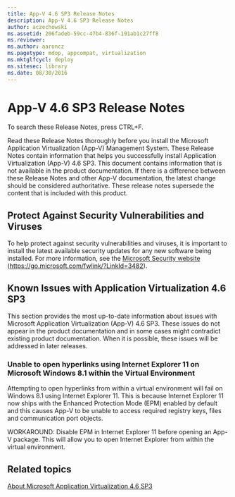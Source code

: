 ```yaml
---
title: App-V 4.6 SP3 Release Notes
description: App-V 4.6 SP3 Release Notes
author: aczechowski
ms.assetid: 206fadeb-59cc-47b4-836f-191ab1c27ff8
ms.reviewer:
ms.author: aaroncz
ms.pagetype: mdop, appcompat, virtualization
ms.mktglfcycl: deploy
ms.sitesec: library
ms.date: 08/30/2016
---
```



# App-V 4.6 SP3 Release Notes


To search these Release Notes, press CTRL+F.

Read these Release Notes thoroughly before you install the Microsoft Application Virtualization (App-V) Management System. These Release Notes contain information that helps you successfully install Application Virtualization (App-V) 4.6 SP3. This document contains information that is not available in the product documentation. If there is a difference between these Release Notes and other App-V documentation, the latest change should be considered authoritative. These release notes supersede the content that is included with this product.

## Protect Against Security Vulnerabilities and Viruses


To help protect against security vulnerabilities and viruses, it is important to install the latest available security updates for any new software being installed. For more information, see the [Microsoft Security website](https://go.microsoft.com/fwlink/?LinkId=3482) (https://go.microsoft.com/fwlink/?LinkId=3482).

## Known Issues with Application Virtualization 4.6 SP3


This section provides the most up-to-date information about issues with Microsoft Application Virtualization (App-V) 4.6 SP3. These issues do not appear in the product documentation and in some cases might contradict existing product documentation. When it is possible, these issues will be addressed in later releases.

### Unable to open hyperlinks using Internet Explorer 11 on Microsoft Windows 8.1 within the Virtual Environment

Attempting to open hyperlinks from within a virtual environment will fail on Windows 8.1 using Internet Explorer 11. This is because Internet Explorer 11 now ships with the Enhanced Protection Mode (EPM) enabled by default and this causes App-V to be unable to access required registry keys, files and communication port objects.

WORKAROUND: Disable EPM in Internet Explorer 11 before opening an App-V package. This will allow you to open Internet Explorer from within the virtual environment.

## Related topics


[About Microsoft Application Virtualization 4.6 SP3](about-microsoft-application-virtualization-46-sp3.md)

 

 





